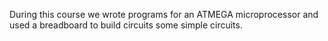 During this course we wrote programs for an ATMEGA microprocessor and used a breadboard to build circuits some simple circuits.
